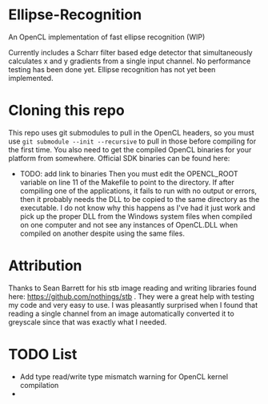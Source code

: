# Ellipse-Recognition
An OpenCL implementation of fast ellipse recognition (WIP)

Currently includes a Scharr filter based edge detector that simultaneously 
calculates x and y gradients from a single input channel. No performance testing 
has been done yet. Ellipse recognition has not yet been implemented.

# Cloning this repo
This repo uses git submodules to pull in the OpenCL headers, so you must use
```git submodule --init --recursive``` to pull in those before compiling for the
first time. You also need to get the compiled OpenCL binaries for your platform
from somewhere. Official SDK binaries can be found here:
* TODO: add link to binaries
Then you must edit the OPENCL_ROOT variable on line 11 of the Makefile to point 
to the directory. If after compiling one of the applications, it fails to run 
with no output or errors, then it probably needs the DLL to be copied to the 
same directory as the executable. I do not know why this happens as I've had it 
just work and pick up the proper DLL from the Windows system files when compiled
on one computer and not see any instances of OpenCL.DLL when compiled on another
despite using the same files.

# Attribution
Thanks to Sean Barrett for his stb image reading and writing libraries found 
here: https://github.com/nothings/stb . They were a great help with testing my 
code and very easy to use. I was pleasantly surprised when I found that reading 
a single channel from an image automatically converted it to greyscale since 
that was exactly what I needed.

# TODO List
* Add type read/write type mismatch warning for OpenCL kernel compilation
* 
